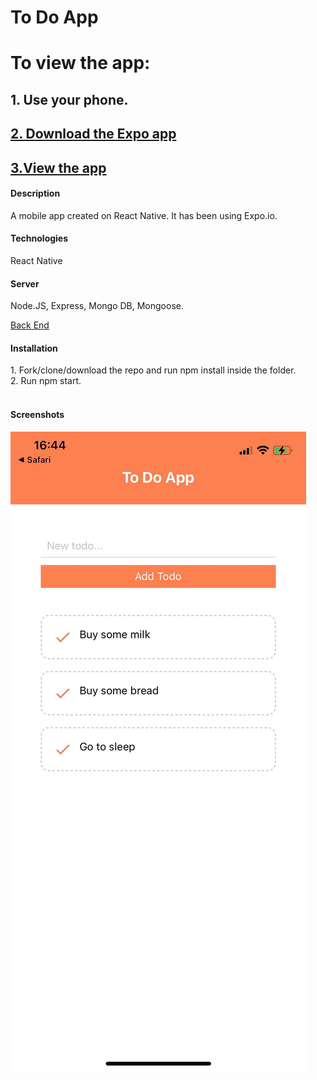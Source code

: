 <h1>To Do App</h1>

# To view the app:
## 1. Use your phone. 
<a href="https://expo.io/client"><h2>2. Download the Expo app</h2> </a>
<a href="https://expo.io/--/to-exp/exp%3A%2F%2Fdk-sgb.yordankrushkov.todo-mobile.exp.direct%3A80"><h2>3.View the app</h2></a>

<h4>Description</h4>
A mobile app created on React Native. It has been using Expo.io. 

<h4>Technologies</h4>
React Native

<h4>Server</h4>
Node.JS, Express, Mongo DB, Mongoose.

<a href="https://github.com/YordanKrushkov/todo-server">Back End</a>


<h4>Installation</h4>
1. Fork/clone/download the repo and run npm install inside the folder.<br/> 
2. Run npm start.<br/> 
<br/> 

<h4>Screenshots</h4>
<img src="./assets/screenShot.jpg"/>
